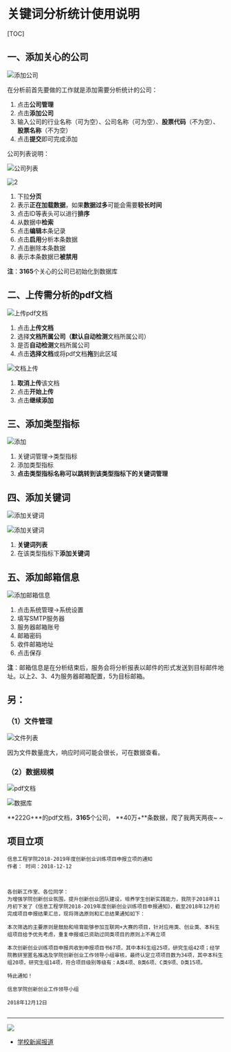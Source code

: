 # 关键词分析统计使用说明

[TOC]

## 一、添加关心的公司

![添加公司](imgs/0.png)

在分析前首先要做的工作就是添加需要分析统计的公司：

1. 点击**公司管理**
2. 点击**添加公司**
3. 输入公司的行业名称（可为空）、公司名称（可为空）、**股票代码**（不为空）、**股票名称**（不为空）
4. 点击**提交**即可完成添加

公司列表说明：

![公司列表](imgs/2.png)

![2](imgs/3.png)

1. 下拉**分页**
2. 表示**正在加载数据**，如果**数据过多**可能会需要**较长时间**
3. 点击ID等表头可以进行**排序**
4. 从数据中**检索**
5. 点击**编辑**本条记录
6. 点击**启用**分析本条数据
7. 点击删除本条数据
8. 表示本条数据已**被禁用**

**注**：**3165**个关心的公司已初始化到数据库

## 二、上传需分析的pdf文档

![上传pdf文档](imgs/4.png)

1. 点击**上传文档**
2. 选择**文档所属公司（**默认**自动检测**文档所属公司）
3. 是否**自动检测**文档所属公司
4. 点击**选择文档**或将pdf文档**拖**到此区域

![文档上传](imgs/5.png)

1. **取消上传**该文档
2. 点击**开始上传**
3. 点击**继续添加**

## 三、添加类型指标

![添加](imgs/6.png)



1. 关键词管理→类型指标
2. 添加类型指标
3. **点击类型指标名称可以跳转到该类型指标下的关键词管理**

## 四、添加关键词

![添加关键词](imgs/8.png)

![添加关键词](imgs/9.png)

1. **关键词列表**
2. 在该类型指标下**添加关键词**

## 五、添加邮箱信息

![添加邮箱信息](imgs/11.png)

1. 点击系统管理→系统设置
2. 填写SMTP服务器
3. 服务器邮箱账号
4. 邮箱密码
5. 收件邮箱地址
6. 点击保存

**注**：邮箱信息是在分析结束后，服务会将分析报表以邮件的形式发送到目标邮件地址。以上2、3、4为服务器邮箱配置，5为目标邮箱。

## 另：

### （1）文件管理

![文件列表](imgs/10.png)

因为文件数量庞大，响应时间可能会很长，可在数据查看。

### （2）数据规模

![pdf文档](imgs/12.png)

![数据库](imgs/14.png)

**222G+**的pdf文档，**3165**个公司， **40万+**条数据，爬了我两天两夜~ ~



## 项目立项

```
信息工程学院2018-2019年度创新创业训练项目申报立项的通知
作者： 时间：2018-12-12

 

各创新工作室、各位同学：
为增强学院创新创业氛围，提升创新创业团队建设，培养学生创新实践能力，我院于2018年11月初下发了《信息工程学院2018-2019年度创新创业训练项目申报通知》，截至2018年12月初完成项目申报结果汇总，现将筛选原则和汇总结果通知如下：

本次筛选的主要原则是鼓励和培育能够参加互联网+大赛的项目，针对应用类、创业类、本科生组项目给予优先考虑，重复申报或已资助过同类项目的原则上不再立项

本次创新创业训练项目申报共收到申报项目书67项，其中本科生组25项，研究生组42项；经学院教研室匿名推选及学院创新创业工作领导小组审核，最终认定立项项目数为34项，其中本科生组20项，研究生组14项，符合项目级别等级有：A类4项、B类6项、C类9项、D类15项。

特此通知！
                                                                                                                                                                       信息学院创新创业工作领导小组
                                                                                                                                                                                   2018年12月12日
                                                                                                                                                                            
```

---
![](imgs/15.png)

- [学校新闻报道](https://ie.jxust.edu.cn/info/1078/9004.htm)   

​                                                                                                                                                                              